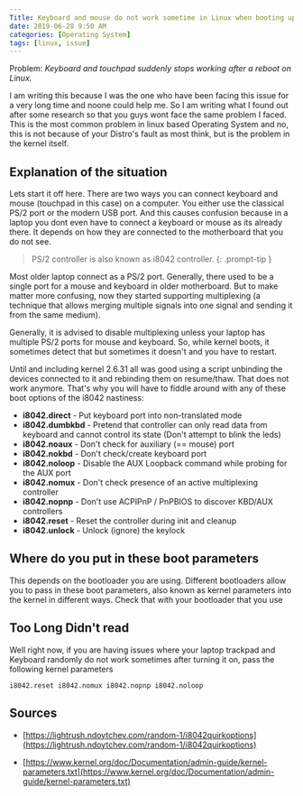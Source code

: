 ```yaml
---
Title: Keyboard and mouse do not work sometime in Linux when booting up
date: 2019-06-28 9:50 AM
categories: [Operating System]
tags: [linux, issue]
---
```


Problem: *Keyboard and touchpad suddenly stops working after a reboot on Linux.*

I am writing this because I was the one who have been facing this issue for a very long time and noone could help me. So I am writing what I found out after some research so that you guys wont face the same problem I faced.
This is the most common problem in linux based Operating System and no, this is not because of your Distro's fault as most think, but is the problem in the kernel itself.

## Explanation of the situation
Lets start it off here. There are two ways you can connect keyboard and mouse (touchpad in this case) on a computer. You either use the classical PS/2 port or the modern USB port. And this causes confusion because in a laptop you dont even have to connect a keyboard or mouse as its already there. It depends on how they are connected to the motherboard that you do not see.

> PS/2 controller is also known as i8042 controller.
{: .prompt-tip }

Most older laptop connect as a PS/2 port. Generally, there used to be a single port for a mouse and keyboard in older motherboard. But to make matter more confusing, now they started supporting multiplexing (a technique that allows merging multiple signals into one signal and sending it from the same medium).

Generally, it is advised to disable multiplexing unless your laptop has multiple PS/2 ports for mouse and keyboard. So, while kernel boots, it sometimes detect that but sometimes it doesn't and you have to restart.

Until and including kernel 2.6.31 all was good using a script unbinding the devices connected to it and rebinding them on resume/thaw. That does not work anymore. That's why you will have to fiddle around with any of these boot options of the i8042 nastiness:

* **i8042.direct** - Put keyboard port into non-translated mode
* **i8042.dumbkbd** - Pretend that controller can only read data from keyboard and cannot control its state (Don't attempt to blink the leds)
* **i8042.noaux** - Don't check for auxiliary (== mouse) port
* **i8042.nokbd** - Don't check/create keyboard port
* **i8042.noloop** - Disable the AUX Loopback command while probing for the AUX port
* **i8042.nomux** - Don't check presence of an active multiplexing controller
* **i8042.nopnp** - Don't use ACPIPnP / PnPBIOS to discover KBD/AUX controllers
* **i8042.reset** - Reset the controller during init and cleanup
* **i8042.unlock** - Unlock (ignore) the keylock

## Where do you put in these boot parameters
This depends on the bootloader you are using. Different bootloaders allow you to pass in these boot parameters, also known as kernel parameters into the kernel in different ways. Check that with your bootloader that you use

## Too Long Didn't read
Well right now, if you are having issues where your laptop trackpad and Keyboard randomly do not work sometimes after turning it on, pass the following kernel parameters

```
i8042.reset i8042.nomux i8042.nopnp i8042.noloop
```

## Sources
* [https://lightrush.ndoytchev.com/random-1/i8042quirkoptions](https://lightrush.ndoytchev.com/random-1/i8042quirkoptions)

* [https://www.kernel.org/doc/Documentation/admin-guide/kernel-parameters.txt](https://www.kernel.org/doc/Documentation/admin-guide/kernel-parameters.txt)